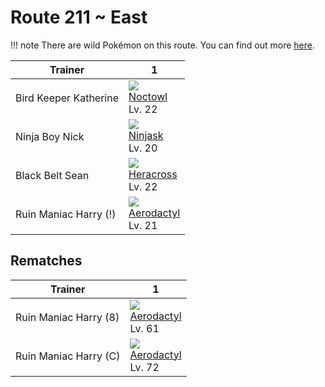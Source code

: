 # Route 211 ~ East

!!! note
    There are wild Pokémon on this route. You can find out more [here](../../wild_pokemon/route_211__east/).


Trainer               | 1
---                   | ---
Bird Keeper Katherine | ![][164]<br>[Noctowl]<br>Lv. 22
Ninja Boy Nick        | ![][291]<br>[Ninjask]<br>Lv. 20
Black Belt Sean       | ![][214]<br>[Heracross]<br>Lv. 22
Ruin Maniac Harry (!) | ![][142]<br>[Aerodactyl]<br>Lv. 21

## Rematches

Trainer               | 1
---                   | ---
Ruin Maniac Harry (8) | ![][142]<br>[Aerodactyl]<br>Lv. 61
Ruin Maniac Harry (C) | ![][142]<br>[Aerodactyl]<br>Lv. 72

[Aerodactyl]: ../../pokemon_changes/142/
[Noctowl]: ../../pokemon_changes/164/
[Heracross]: ../../pokemon_changes/214/
[Ninjask]: ../../pokemon_changes/291/
[142]: ../img/pokemon/142.png
[164]: ../img/pokemon/164.png
[214]: ../img/pokemon/214.png
[291]: ../img/pokemon/291.png
